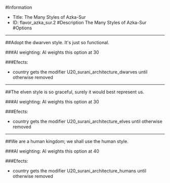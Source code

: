 #Information
 - Title: The Many Styles of Azka-Sur
 - ID: flavor_azka_sur.2
#Description
The Many Styles of Azka-Sur
#Options

___
##Adopt the dwarven style. It's just so functional.

###AI weighting:
AI weights this option at 30


###Efects:<ul><li>country gets the modifier U20_surani_architecture_dwarves until otherwise removed</li></ul>

___
##The elven style is so graceful, surely it would best represent us.

###AI weighting:
AI weights this option at 30


###Efects:<ul><li>country gets the modifier U20_surani_architecture_elves until otherwise removed</li></ul>

___
##We are a human kingdom; we shall use the human style.

###AI weighting:
AI weights this option at 40


###Efects:<ul><li>country gets the modifier U20_surani_architecture_humans until otherwise removed</li></ul>
